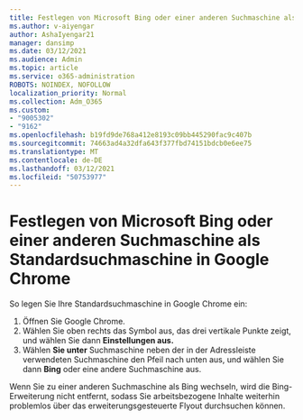 ```yaml
---
title: Festlegen von Microsoft Bing oder einer anderen Suchmaschine als Standardsuchmaschine in Google Chrome
ms.author: v-aiyengar
author: AshaIyengar21
manager: dansimp
ms.date: 03/12/2021
ms.audience: Admin
ms.topic: article
ms.service: o365-administration
ROBOTS: NOINDEX, NOFOLLOW
localization_priority: Normal
ms.collection: Adm_O365
ms.custom:
- "9005302"
- "9162"
ms.openlocfilehash: b19fd9de768a412e8193c09bb445290fac9c407b
ms.sourcegitcommit: 74663ad4a32dfa643f377fbd74151bdcb0e6ee75
ms.translationtype: MT
ms.contentlocale: de-DE
ms.lasthandoff: 03/12/2021
ms.locfileid: "50753977"
---
```

# <a name="set-microsoft-bing-or-another-search-engine-as-the-default-search-engine-in-google-chrome"></a>Festlegen von Microsoft Bing oder einer anderen Suchmaschine als Standardsuchmaschine in Google Chrome

So legen Sie Ihre Standardsuchmaschine in Google Chrome ein:

1. Öffnen Sie Google Chrome.
1. Wählen Sie oben rechts das Symbol aus, das drei vertikale Punkte zeigt, und wählen Sie dann **Einstellungen aus.**
1. Wählen **Sie unter**  Suchmaschine neben der in der Adressleiste verwendeten Suchmaschine den Pfeil nach unten aus, und wählen Sie dann **Bing** oder eine andere Suchmaschine aus.

Wenn Sie zu einer anderen Suchmaschine als Bing wechseln, wird die Bing-Erweiterung nicht entfernt, sodass Sie arbeitsbezogene Inhalte weiterhin problemlos über das erweiterungsgesteuerte Flyout durchsuchen können.
